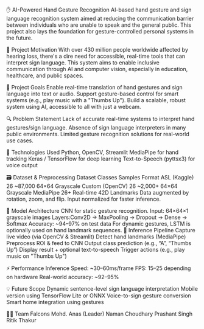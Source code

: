 ✋ AI-Powered Hand Gesture Recognition
AI-based hand gesture and sign language recognition system aimed at reducing the communication barrier between individuals who are unable to speak and the general public. This project also lays the foundation for gesture-controlled personal systems in the future.

📌 Project Motivation
With over 430 million people worldwide affected by hearing loss, there's a dire need for accessible, real-time tools that can interpret sign language. This system aims to enable inclusive communication through AI and computer vision, especially in education, healthcare, and public spaces.

🎯 Project Goals
Enable real-time translation of hand gestures and sign language into text or audio.
Support gesture-based control for smart systems (e.g., play music with a "Thumbs Up").
Build a scalable, robust system using AI, accessible to all with just a webcam.

🔍 Problem Statement
Lack of accurate real-time systems to interpret hand gestures/sign language.
Absence of sign language interpreters in many public environments.
Limited gesture recognition solutions for real-world use cases.

🧠 Technologies Used
Python, OpenCV, Streamlit
MediaPipe for hand tracking
Keras / TensorFlow for deep learning
Text-to-Speech (pyttsx3) for voice output

🗃️ Dataset & Preprocessing
Dataset	Classes	Samples	Format
ASL (Kaggle)	26	~87,000	64×64 Grayscale
Custom (OpenCV)	26	~2,000+	64×64 Grayscale
MediaPipe	26+	Real-time	42D Landmarks
Data augmented by rotation, zoom, and flip.
Input normalized for faster inference.

🧩 Model Architecture
CNN for static gesture recognition.
Input: 64×64×1 grayscale images
Layers:Conv2D → MaxPooling → Dropout → Dense → Softmax
Accuracy: ~94–97% on test data
For dynamic gestures, LSTM is optionally used on hand landmark sequences.
🔄 Inference Pipeline
Capture live video (via OpenCV & Streamlit)
Detect hand landmarks (MediaPipe)
Preprocess ROI & feed to CNN
Output class prediction (e.g., “A”, “Thumbs Up”)
Display result + optional text-to-speech
Trigger actions (e.g., play music on "Thumbs Up")

⚡ Performance
Inference Speed: ~30–60ms/frame
FPS: 15–25 depending on hardware
Real-world accuracy: ~92–95%

💡 Future Scope
Dynamic sentence-level sign language interpretation
Mobile version using TensorFlow Lite or ONNX
Voice-to-sign gesture conversion
Smart home integration using gestures

👨‍💻 Team Falcons
Mohd. Anas (Leader)
Naman Choudhary
Prashant Singh
Ritik Thakur
